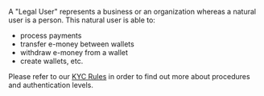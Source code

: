 A "Legal User" represents a business or an organization whereas a natural user is a person. This natural user is able to:

* process payments
* transfer e-money between wallets
* withdraw e-money from a wallet
* create wallets, etc.

Please refer to our [KYC Rules](http://demo.dev-app.net/guide/cashinout-limitations) in order to find out more about procedures and authentication levels.